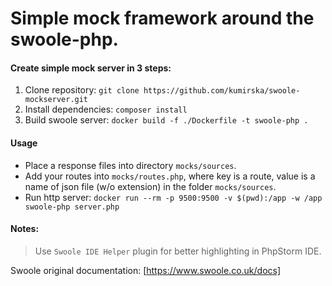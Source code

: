 # Simple mock framework around the swoole-php.

#### Create simple mock server in 3 steps:

1. Clone repository:
    `git clone https://github.com/kumirska/swoole-mockserver.git`
2. Install dependencies:
    `composer install`
3. Build swoole server:
    `docker build -f ./Dockerfile -t swoole-php .`
    
#### Usage

- Place a response files into directory `mocks/sources`.
- Add your routes into `mocks/routes.php`, where key is a route, value is a name of json file (w/o extension) in the folder `mocks/sources`.
- Run http server:
    `docker run --rm -p 9500:9500 -v $(pwd):/app -w /app swoole-php server.php`
    
#### Notes:

>Use `Swoole IDE Helper` plugin for better highlighting in PhpStorm IDE.

Swoole original documentation: [https://www.swoole.co.uk/docs]
